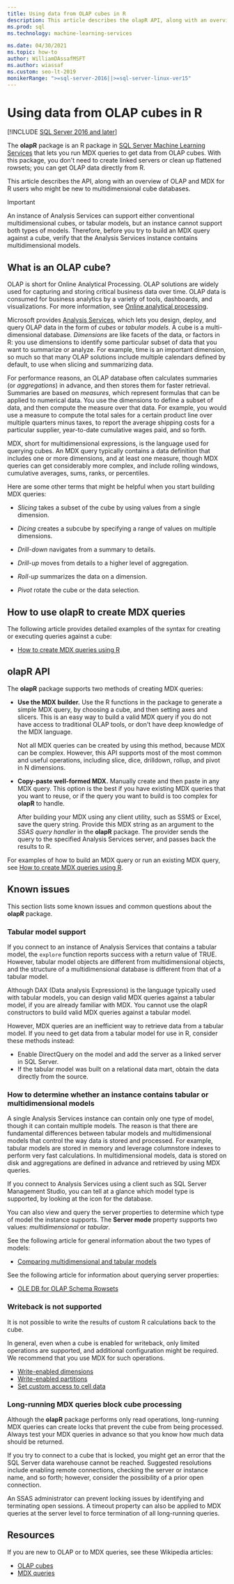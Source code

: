 ```yaml
---
title: Using data from OLAP cubes in R
description: This article describes the olapR API, along with an overview of OLAP and MDX for R users who might be new to multidimensional cube databases.
ms.prod: sql
ms.technology: machine-learning-services

ms.date: 04/30/2021 
ms.topic: how-to
author: WilliamDAssafMSFT
ms.author: wiassaf
ms.custom: seo-lt-2019
monikerRange: ">=sql-server-2016||>=sql-server-linux-ver15"
---
```

# Using data from OLAP cubes in R
[!INCLUDE [SQL Server 2016 and later](../../includes/applies-to-version/sqlserver2016.md)]

The **olapR** package is an R package in [SQL Server Machine Learning Services](../sql-server-machine-learning-services.md) that lets you run MDX queries to get data from OLAP cubes. With this package, you don't need to create linked servers or clean up flattened rowsets; you can get OLAP data directly from R.

This article describes the API, along with an overview of OLAP and MDX for R users who might be new to multidimensional cube databases.

> [!IMPORTANT]
> An instance of Analysis Services can support either conventional multidimensional cubes, or tabular models, but an instance cannot support both types of models. Therefore, before you try to build an MDX query against a cube, verify that the Analysis Services instance contains multidimensional models.

## What is an OLAP cube?

OLAP is short for Online Analytical Processing. OLAP solutions are widely used for capturing and storing critical business data over time. OLAP data is consumed for business analytics by a variety of tools, dashboards, and visualizations. For more information, see [Online analytical processing](https://en.wikipedia.org/wiki/Online_analytical_processing).

Microsoft provides [Analysis Services](/analysis-services/analysis-services-overview), which lets you design, deploy, and query OLAP data in the form of _cubes_ or _tabular models_. A cube is a multi-dimensional database. _Dimensions_ are like facets of the data, or factors in R: you use dimensions to identify some particular subset of data that you want to summarize or analyze. For example, time is an important dimension, so much so that many OLAP solutions include multiple calendars defined by default, to use when slicing and summarizing data. 

For performance reasons, an OLAP database often calculates summaries (or _aggregations_) in advance, and then stores them for faster retrieval. Summaries are based on  *measures*, which represent formulas that can be applied to numerical data. You use the dimensions to define a subset of data, and then compute the measure over that data. For example, you would use a measure to compute the total sales for a certain product line over multiple quarters minus taxes, to report the average shipping costs for a particular supplier, year-to-date cumulative wages paid, and so forth.

MDX, short for multidimensional expressions, is the language used for querying cubes. An MDX query typically contains a data definition that includes one or more dimensions, and at least one measure, though MDX queries can get considerably more complex, and include rolling windows, cumulative averages, sums, ranks, or percentiles. 

Here are some other terms that might be helpful when you start building MDX queries:

+ *Slicing* takes a subset of the cube by using values from a single dimension.

+ *Dicing* creates a subcube by specifying a range of values on multiple dimensions.

+ *Drill-down* navigates from a summary to details.

+ *Drill-up* moves from details to a higher level of aggregation.

+ *Roll-up* summarizes the data on a dimension.

+ *Pivot* rotate the cube or the data selection.

## How to use olapR to create MDX queries

The following article provides detailed examples of the syntax for creating or executing queries against a cube:

+ [How to create MDX queries using R](../../machine-learning/r/how-to-create-mdx-queries-using-olapr.md)

## olapR API

The **olapR** package supports two methods of creating MDX queries:

- **Use the MDX builder.** Use the R functions in the package to generate a simple MDX query, by choosing a cube, and then setting axes and slicers. This is an easy way to build a valid MDX query if you do not have access to traditional OLAP tools, or don't have deep knowledge of the MDX language.

    Not all MDX queries can be created by using this method, because MDX can be complex. However, this API supports most of the most common and useful operations, including slice, dice, drilldown, rollup, and pivot in N dimensions.

+ **Copy-paste well-formed MDX.** Manually create and then paste in any MDX query. This option is the best if you have existing MDX queries that you want to reuse, or if the query you want to build is too complex for **olapR** to handle.

    After building your MDX using any client utility, such as SSMS or Excel, save the query string. Provide this MDX string as an argument to the *SSAS query handler* in the **olapR** package. The provider sends the query to the specified Analysis Services server, and passes back the results to R. 

For examples of how to build an MDX query or run an existing MDX query, see [How to create MDX queries using R](../../machine-learning/r/how-to-create-mdx-queries-using-olapr.md).

## Known issues

This section lists some known issues and common questions about  the **olapR** package.

### Tabular model support

If you connect to an instance of Analysis Services that contains a tabular model, the `explore` function reports success with a return value of TRUE. However, tabular model objects are different from multidimensional objects, and the structure of a multidimensional database is different from that of a tabular model.

Although DAX (Data analysis Expressions) is the language typically used with tabular models, you can design valid MDX queries against a tabular model, if you are already familiar with MDX. You cannot use the olapR constructors to build valid MDX queries against a tabular model.

However, MDX queries are an inefficient way to retrieve data from a tabular model. If you need to get data from a tabular model for use in R, consider these methods instead:

+ Enable DirectQuery on the model and add the server as a linked server in SQL Server. 
+ If the tabular model was built on a relational data mart, obtain the data directly from the source.

### How to determine whether an instance contains tabular or multidimensional models

A single Analysis Services instance can contain only one type of model, though it can contain multiple models. The reason is that there are fundamental differences between tabular models and multidimensional models that control the way data is stored and processed. For example, tabular models are stored in memory and leverage columnstore indexes to perform very fast calculations. In multidimensional models, data is stored on disk and aggregations are defined in advance and retrieved by using MDX queries.

If you connect to Analysis Services using a client such as SQL Server Management Studio, you can tell at a glance which model type is supported, by looking at the icon for the database.

You can also view and query the server properties to determine which type of model the instance supports. The **Server mode** property supports two values: _multidimensional_ or _tabular_.

See the following article for general information about the two types of models:

+ [Comparing multidimensional and tabular models](/analysis-services/comparing-tabular-and-multidimensional-solutions-ssas)

See the following article for information about querying server properties:

+ [OLE DB for OLAP Schema Rowsets](/previous-versions/sql/sql-server-2012/ms126079(v=sql.110))

### Writeback is not supported

It is not possible to write the results of custom R calculations back to the cube.

In general, even when a cube is enabled for writeback, only limited operations are supported, and additional configuration might be required. We recommend that you use MDX for such operations.

+ [Write-enabled dimensions](/analysis-services/multidimensional-models-olap-logical-dimension-objects/write-enabled-dimensions)
+ [Write-enabled partitions](/analysis-services/multidimensional-models-olap-logical-cube-objects/partitions-write-enabled-partitions)
+ [Set custom access to cell data](/analysis-services/multidimensional-models/grant-custom-access-to-cell-data-analysis-services)

### Long-running MDX queries block cube processing

Although the **olapR** package performs only read operations, long-running MDX queries can create locks that prevent the cube from being processed. Always test your MDX queries in advance so that you know how much data should be returned.

If you try to connect to a cube that is locked, you might get an error that the SQL Server data warehouse cannot be reached. Suggested resolutions include enabling remote connections, checking the server or instance name, and so forth; however, consider the possibility of a prior open connection.

An SSAS administrator can prevent locking issues by identifying and terminating open sessions. A timeout property can also be applied to MDX queries at the server level to force termination of all long-running queries.

## Resources

If you are new to OLAP or to MDX queries, see these Wikipedia articles: 

+ [OLAP cubes](https://en.wikipedia.org/wiki/OLAP_cube)
+ [MDX queries](https://en.wikipedia.org/wiki/MultiDimensional_eXpressions)
